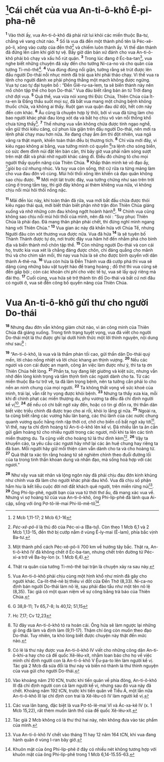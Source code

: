 # [^1*]Cái chết của vua An-ti-ô-khô Ê-pi-pha-nê
<sup><b>1</b></sup> Vào thời ấy, vua An-ti-ô-khô đã phải rút lui khỏi các miền thuộc Ba-tư, chẳng vẻ vang chút nào. <sup><b>2</b></sup> Số là vua đã đến một thành phố tên là Péc-xê-pô-li, xông vào cướp của đền thờ[^1] và chiếm luôn thành ấy. Vì thế dân thành đã đứng lên cầm khí giới tự vệ. Bấy giờ dân bản xứ đánh cho vua An-ti-ô-khô phải bỏ chạy và xấu hổ rút quân. <sup><b>3</b></sup> Trong lúc đang ở Éc-ba-tan[^2], vua nghe biết những chuyện đã xảy đến cho tướng Ni-ca-no và cho quân của tướng Ti-mô-thê[^3]. <sup><b>4</b></sup> Vua đùng đùng nổi giận, tưởng rằng sẽ trút được lên đầu người Do-thái nỗi nhục mình đã trải qua khi phải tháo chạy. Vì thế vua ra lệnh cho người đánh xe phải phóng thẳng một mạch không được ngừng. Vua tự cao tự đại tuyên bố : “Đến Giê-ru-sa-lem, ta sẽ biến thành này nên mồ chôn tập thể cho bọn Do-thái.” Vua đâu biết rằng bản án từ Trời đang chờ đợi vua. <sup><b>5</b></sup> Quả thế, vua vừa nói xong thì Đức Chúa, Thiên Chúa của Ít-ra-en là Đấng thấu suốt mọi sự, đã bắt vua mang một chứng bệnh không thuốc chữa, và không ai thấy. Ruột gan vua quặn đau dữ dội, hết cơn này đến cơn khác. <sup><b>6</b></sup> Âu cũng là chuyện hợp lý thôi, bởi vì vua đã từng làm cho bao người khác phải đau lòng xót dạ và bắt họ chịu vô vàn nỗi thống khổ chưa từng thấy[^4]. <sup><b>7</b></sup> Thế nhưng vua vẫn không chừa được tính ngạo nghễ, vẫn giữ thói kiêu căng, cứ phun lửa giận trên đầu người Do-thái, nên mới ra lệnh phải chạy mau hơn nữa. Xe đang chạy ầm ầm thì đột nhiên, vua ngã văng ra thật mạnh, khiến toàn thân đều bị thương tích. <sup><b>8</b></sup> Chỉ vừa mới đây, vì kiêu ngạo không ai bằng, vua tưởng mình có quyền [^2*]ra lệnh cho sóng biển, có sức đem đỉnh núi đặt lên bàn cân, thì bây giờ vua phải nằm sóng sượt trên mặt đất và phải nhờ người khác cáng đi. Điều đó chứng tỏ cho mọi người thấy quyền năng của Thiên Chúa. <sup><b>9</b></sup> Khắp thân mình kẻ vô đạo ấy, [^3*]giòi bọ cứ nhung nhúc. Và tuy vua còn sống, thịt cứ rữa ra từng mảng làm cho vua đau đớn vô cùng. Mùi hôi thối xông lên khiến cả đạo quân không sao chịu được. <sup><b>10</b></sup> Mới một lát trước đây, vua tưởng chừng như sao trên trời cũng ở trong tầm tay, thì giờ đây không ai thèm khiêng vua nữa, vì không chịu nổi mùi hôi thối nồng nặc.

<sup><b>11</b></sup> Mãi đến lúc này, khi toàn thân đã rữa, vua mới bắt đầu chừa được thói kiêu ngạo thái quá, mới biết thân biết phận nhờ trận đòn Thiên Chúa giáng xuống và nhờ những cơn đau không ngớt hoành hành[^5]. <sup><b>12</b></sup> Chính vua cũng không sao chịu nổi mùi hôi thối của mình, nên đã nói : “Suy phục Thiên Chúa là phải đạo. Đã mang thân phận phải chết, thì đừng nghĩ mình ngang hàng với Thiên Chúa.” <sup><b>13</b></sup> Vua gian ác này đã khấn hứa với Chúa Tể, nhưng Người đâu còn xót thương vua được nữa. Vua đã hứa <sup><b>14</b></sup> là sẽ tuyên bố Thành Thánh được tự do, nơi trước đây vua hăm hở đến nhằm phá cho bình địa và biến thành mồ chôn tập thể. <sup><b>15</b></sup> Còn những người Do-thái và con cái họ, trước kia vua xét là chẳng đáng được chôn, chỉ đáng quẳng cho mãnh thú và cho chim săn mồi, thì nay vua hứa là sẽ cho được bình quyền với dân thành A-thê-na. <sup><b>16</b></sup> Vua còn hứa là Đền Thánh vua đã cướp phá thì vua sẽ dâng cúng những báu vật tuyệt hảo để trang hoàng ; đồ thờ thì vua cũng sẽ đền gấp bội ; còn các khoản chi phí cho việc tế tự, vua sẽ lấy quỹ riêng mà đài thọ. <sup><b>17</b></sup> Cuối cùng, vua hứa sẽ trở thành tín đồ Do-thái và bất cứ nơi đâu có người ở, vua sẽ đến công bố quyền năng của Thiên Chúa.

# Vua An-ti-ô-khô gửi thư cho người Do-thái
<sup><b>18</b></sup> Nhưng đau đớn vẫn không giảm chút nào, vì án công minh của Thiên Chúa đã giáng xuống. Trong tình trạng tuyệt vọng, vua đã viết cho người Do-thái một lá thư được ghi lại dưới hình thức một lời thỉnh nguyện, nội dung như sau[^6] :

<sup><b>19</b></sup> “An-ti-ô-khô, là vua và là thẩm phán tối cao, gửi thần dân Do-thái quý mến, lời chào nồng nhiệt và lời chúc khang an thịnh vượng. <sup><b>20</b></sup> Nếu các ngươi và con cái được an mạnh, công ăn việc làm được như ý, thì ta tạ ơn Thiên Chúa hết lòng. <sup><b>21</b></sup> Phần ta, tuy đang liệt giường và kiệt sức, nhưng vẫn nhớ đến lòng kính trọng và tấm thịnh tình các ngươi dành cho ta. Từ các miền thuộc Ba-tư trở về, ta đã lâm trọng bệnh, nên ta tưởng cần phải lo cho nền an ninh chung của mọi người. <sup><b>22</b></sup> Ta không thất vọng về sức khoẻ của mình, trái lại, vẫn rất hy vọng được khỏi bệnh. <sup><b>23</b></sup> Nhưng ta thấy xưa kia, mỗi khi đi chinh phạt các miền thượng du, phụ vương ta đều đã chỉ định người kế vị[^7], <sup><b>24</b></sup> để nếu có chi bất ngờ xảy đến, hoặc có tin gì đồn ra, thì thần dân biết việc triều chính đã được trao cho ai rồi, khỏi lo lắng gì nữa. <sup><b>25</b></sup> Ngoài ra, ta cũng biết rằng các vương hầu lân bang, các thủ lãnh của các nước chung quanh vương quốc hằng rình rập thời cơ, chờ cho biến cố bất ngờ xảy tới[^8]. Vì thế, nay ta chỉ định hoàng tử An-ti-ô-khô lên kế vị. Đã nhiều lần ta ân cần gửi gắm hoàng tử cho nhiều người trong các ngươi, mỗi khi ta lên các tỉnh miền thượng du. Ta cũng viết cho hoàng tử lá thư đính kèm[^9]. <sup><b>26</b></sup> Vậy ta khuyến cáo, ta yêu cầu các ngươi hãy nhớ lại các ân huệ chung hay riêng ta đã ban. Mỗi người hãy giữ mối thiện cảm vẫn dành cho ta và cho hoàng tử. <sup><b>27</b></sup> Quả thật ta xác tín rằng hoàng tử sẽ nghiêm chỉnh theo đuổi đường lối của ta trong tinh thần khoan dung và nhân đạo, mà sống hoà hợp với các ngươi.”

<sup><b>28</b></sup> Như vậy vua sát nhân và lộng ngôn này đã phải chịu đau đớn kinh khủng như chính vua đã làm cho người khác phải đau khổ. Vua đã chịu số phận hẩm hiu là kết liễu cuộc đời nơi đất khách quê người, trên miền rừng núi[^10]. <sup><b>29</b></sup> Ông Phi-líp-phê, người bạn của vua từ thời thơ ấu, đã mang xác vua về. Nhưng vì sợ hoàng tử của vua An-ti-ô-khô, ông Phi-líp-phê đã lánh qua Ai-cập, sống với ông Pơ-tô-lê-mai Phi-lô-mê-tô[^11].

[^1]: <i>Péc-xê-pô-li</i> là thủ đô của Péc-xi-a (Ba-tư). Còn theo 1 Mcb 6,1 và 2 Mcb 1,13-15, đền thờ bị cướp nằm ở vùng Ê-ly-mai (Ê-lam), phía bắc vịnh Ba-tư.
[^2]: Một thành phố cách Péc-xê-pô-li 700 km về hướng tây bắc. Thật ra, An-ti-ô-khô IV đã không chết ở Éc-ba-tan, nhưng chết trên đường từ Péc-xi-a trở về Ba-by-lon (x. 1 Mcb 6,4).
[^3]: Thật ra quân của tướng Ti-mô-thê bại trận là chuyện xảy ra sau này.
[^4]: Vua An-ti-ô-khô phải chịu cùng một hình khổ như mình đã gây cho người khác. Ca-lít-thê-nê bị thiêu vì đốt cửa Đền Thờ (8,33). Ni-ca-no định bán người Do-thái làm nô lệ, sau phải đào tẩu như một tên nô lệ (8,35). Tác giả có một quan niệm về sự công bằng trả báo của Thiên Chúa.
[^5]: Từ đây vua An-ti-ô-khô tỏ ra hoán cải. Ông hứa sẽ làm ngược lại những gì ông đã làm và định làm (9,11-17). Thậm chí ông còn muốn theo đạo Do-thái. Tuy nhiên, ta khó lòng biết được chuyện này thật đến mức nào.
[^6]: Có lẽ lá thư này được vua An-ti-ô-khô IV viết cho những công dân An-ti-ô-khi-a hay cho cả đế quốc Xê-lêu-xít, nhằm loan báo cho họ về việc mình chỉ định người con là An-ti-ô-khô V Êu-pa-to lên làm người kế vị. Tác giả 2 Mcb đã sửa đổi lá thư này và biến nó thành lá thư thỉnh nguyện của vua gửi cho người Do-thái.
[^7]: Vào khoảng năm 210 tCN, trước khi tiến quân về phía đông, An-ti-ô-khô III đã chỉ định người con cả làm người kế vị, nhưng sau đó vua này đã chết. Khoảng năm 192 tCN, trước khi tiến quân về Tiểu Á, một lần nữa An-ti-ô-khô III lại chỉ định con trai là Xê-lêu-cô IV làm người kế vị.
[^8]: Các vua lân bang, đặc biệt là vua Pơ-tô-lê-mai VI và Ác-xa-kê IV (x. 1 Mcb 15,22), rất thèm muốn lãnh thổ của đế quốc Xê-lêu-xít.
[^9]: Tác giả 2 Mcb không có lá thư thứ hai này, nên không đưa vào tác phẩm của mình.
[^10]: Vua An-ti-ô-khô IV chết vào tháng 11 hay 12 năm 164 tCN, khi vua đang hành quân ở vùng I-ran bây giờ.
[^11]: Khuôn mặt của ông Phi-líp-phê ở đây có nhiều nét không tương hợp với khuôn mặt của ông Phi-líp-phê trong 1 Mcb 6,14-15.55-63.
[^1*]: 2 Mcb 1,11-17; 2 Mcb 6,1-16
[^2*]: G 38,8-11; Tv 65,7-8; Is 40,12; 51,15
[^3*]: Hc 7,17; Cv 12,23
